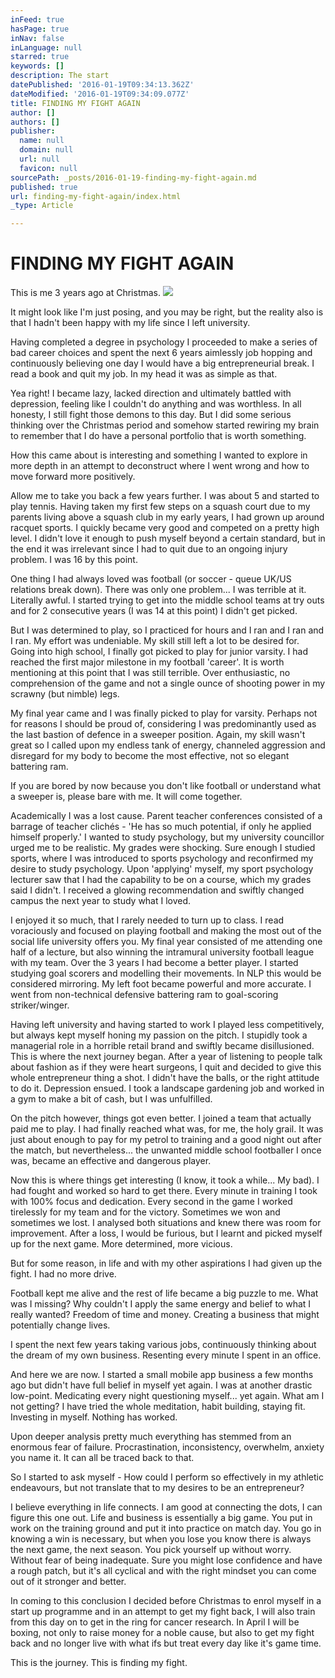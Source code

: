 ```yaml
---
inFeed: true
hasPage: true
inNav: false
inLanguage: null
starred: true
keywords: []
description: The start
datePublished: '2016-01-19T09:34:13.362Z'
dateModified: '2016-01-19T09:34:09.077Z'
title: FINDING MY FIGHT AGAIN
author: []
authors: []
publisher:
  name: null
  domain: null
  url: null
  favicon: null
sourcePath: _posts/2016-01-19-finding-my-fight-again.md
published: true
url: finding-my-fight-again/index.html
_type: Article

---
```

# FINDING MY FIGHT AGAIN

This is me 3 years ago at Christmas. ![](https://the-grid-user-content.s3-us-west-2.amazonaws.com/62482c93-aca4-4a6e-a0e5-d35458eda465.jpg)

It might look like I'm just posing, and you may be right, but the reality also is that I hadn't been happy with my life since I left university. 

Having completed a degree in psychology I proceeded to make a series of bad career choices and spent the next 6 years aimlessly job hopping and continuously believing one day I would have a big entrepreneurial break. I read a book and quit my job. In my head it was as simple as that. 

Yea right! I became lazy,  lacked direction and ultimately battled with depression, feeling like I couldn't do anything and was worthless. In all honesty, I still fight those demons to this day. But I did some serious thinking over the Christmas period and somehow started rewiring my brain to remember that I do have a personal portfolio that is worth something. 

How this came about is interesting and something I wanted to explore in more depth in an attempt to deconstruct where I went wrong and how to move forward more positively. 

Allow me to take you back a few years further. I was about 5 and started to play tennis. Having taken my first few steps on a squash court due to my parents living above a squash club in my early years, I had grown up around racquet sports. I quickly became very good and competed on a pretty high level. I didn't love it enough to push myself beyond a certain standard, but in the end it was irrelevant since I had to quit due to an ongoing injury problem. I was 16 by this point. 

One thing I had always loved was football (or soccer - queue UK/US relations break down). There was only one problem... I was terrible at it. Literally awful. I started trying to get into the middle school teams at try outs and for 2 consecutive years (I was 14 at this point) I didn't get picked. 

But I was determined to play, so I practiced for hours and I ran and I ran and I ran. My effort was undeniable. My skill still left a lot to be desired for. Going into high school, I finally got picked to play for junior varsity. I had reached the first major milestone in my football 'career'. It is worth mentioning at this point that I was still terrible. Over enthusiastic, no comprehension of the game and not a single ounce of shooting power in my scrawny (but nimble) legs. 

My final year came and I was finally picked to play for varsity.  Perhaps not for reasons I should be proud of, considering I was predominantly used as the last bastion of defence in a sweeper position. Again, my skill wasn't great so I called upon my endless tank of energy, channeled aggression and disregard for my body to become the most effective, not so elegant battering ram. 

If you are bored by now because you don't like football or understand what a sweeper is, please bare with me. It will come together.

Academically I was a lost cause. Parent teacher conferences consisted of a barrage of teacher clichés - 'He has so much potential, if only he applied himself properly.' I wanted to study psychology, but my university councillor urged me to be realistic. My grades were shocking. Sure enough I studied sports, where I was introduced to sports psychology and reconfirmed my desire to study psychology. Upon 'applying' myself, my sport psychology lecturer saw that I had the capability to be on a course, which my grades said I didn't. I received a glowing recommendation and swiftly changed campus the next year to study what I loved. 

I enjoyed it so much, that I rarely needed to turn up to class. I read voraciously and focused on playing football and making the most out of the social life university offers you. My final year consisted of me attending one half of a lecture, but also winning the intramural university football league with my team. Over the 3 years I had become a better player. I started studying goal scorers and modelling their movements. In NLP this would be considered mirroring. My left foot became powerful and more accurate. I went from non-technical defensive battering ram to goal-scoring striker/winger. 

Having left university and having started to work I played less competitively, but always kept myself honing my passion on the pitch. I stupidly took a managerial role in a horrible retail brand and swiftly became disillusioned. This is where the next journey began. After a year of listening to people talk about fashion as if they were heart surgeons, I quit and decided to give this whole entrepreneur thing a shot. I didn't have the balls, or the right attitude to do it. Depression ensued. I took a landscape gardening job and worked in a gym to make a bit of cash, but I was unfulfilled. 

On the pitch however, things got even better. I joined a team that actually paid me to play. I had finally reached what was, for me, the holy grail. It was just about enough to pay for my petrol to training and a good night out after the match, but nevertheless... the unwanted middle school footballer I once was, became an effective and dangerous player.

Now this is where things get interesting (I know, it took a while... My bad).  I had fought and worked so hard to get there. Every minute in training I took with 100% focus and dedication. Every second in the game I worked tirelessly for my team and for the victory. Sometimes we won and sometimes we lost. I analysed both situations and knew there was room for improvement. After a loss, I would be furious, but I learnt and picked myself up for the next game. More determined, more vicious. 

But for some reason, in life and with my other aspirations I had given up the fight. I had no more drive. 

Football kept me alive and the rest of life became a big puzzle to me. What was I missing? Why couldn't I apply the same energy and belief to what I really wanted? Freedom of time and money. Creating a business that might potentially change lives.

I spent the next few years taking various jobs, continuously thinking about the dream of my own business. Resenting every minute I spent in an office. 

And here we are now. I started a small mobile app business a few months ago but didn't have full belief in myself yet again. I was at another drastic low-point. Medicating every night questioning myself... yet again. What am I not getting? I have tried the whole meditation, habit building, staying fit. Investing in myself. Nothing has worked. 

Upon deeper analysis pretty much everything has stemmed from an enormous fear of failure. Procrastination, inconsistency, overwhelm, anxiety you name it. It can all be traced back to that. 

So I started to ask myself - How could I perform so effectively in my athletic endeavours, but not translate that to my desires to be an entrepreneur?

I believe everything in life connects. I am good at connecting the dots, I can figure this one out. Life and business is essentially a big game. You put in work on the training ground and put it into practice on match day. You go in knowing a win is necessary, but when you lose you know there is always the next game, the next season. You pick yourself up without worry. Without fear of being inadequate. Sure you might lose confidence and have a rough patch, but it's all cyclical and with the right mindset you can come out of it stronger and better. 

In coming to this conclusion I decided before Christmas to enrol myself in a start up programme and in an attempt to get my fight back, I will also train from this day on to get in the ring for cancer research. In April I will be boxing, not only to raise money for a noble cause, but also to get my fight back and no longer live with what ifs but treat every day like it's game time. 

This is the journey. This is finding my fight.